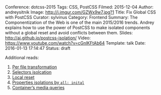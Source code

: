Conference: dotcss-2015
Tags: CSS, PostCSS
Filmed: 2015-12-04
Author: andreysitnik
Image: http://i.imgur.com/GZWx9w7.jpg?1
Title: Fix Global CSS with PostCSS
Curator: sylvinus
Category: Frontend
Summary: The Componentization of the Web is one of the main 2015/2016 trends. Andrey explains how to use the power of PostCSS to make isolated components without a global reset and avoid conflicts between them.
Slides: http://ai.github.io/postcss-isolation/
Video: https://www.youtube.com/watch?v=cGnlKFtAb64
Template: talk
Date: 2016-01-13 17:14:47
Status: draft

Additional reads: </br>

1. [Per file transformation](https://github.com/postcss/postcss-use)
2. [Selectors isolcation](https://github.com/outpunk/postcss-modules)
3. [Local reset](https://github.com/maximkoretskiy/postcss-autoreset)
4. [Properties isolations by `all: inital`]( https://github.com/cssnext/postcss-cssnext)
4. [Container’s media queries](https://github.com/ausi/cq-prolyfill)

